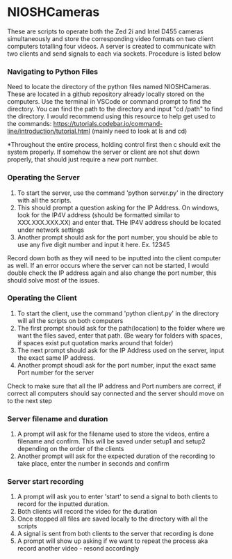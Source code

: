 # NIOSHCameras
These are scripts to operate both the Zed 2i and Intel D455 cameras simultaneously and store the corresponding video formats on two client computers totalling four videos. A server is created to communicate with two clients and send signals to each via sockets. Procedure is listed below 

### Navigating to Python Files
Need to locate the directory of the python files named NIOSHCameras. These are located in a github repository already locally stored on the computers. Use the terminal in VSCode or command prompt to find the directory. You can find the path to the directory and input "cd /path" to find the directory. I would recommend using this resource to help get used to the commands: https://tutorials.codebar.io/command-line/introduction/tutorial.html (mainly need to look at ls and cd)

*Throughout the entire process, holding control first then c should exit the system properly. If somehow the server or client are not shut down properly, that should just require a new port number.

### Operating the Server
1. To start the server, use the command 'python server.py' in the directory with all the scripts. 
2. This should prompt a question asking for the IP Address. On windows, look for the IP4V address (should be formatted similar to XXX.XXX.XXX.XX) and enter that. THe IP4V address should be located under network settings
3. Another prompt should ask for the port number, you should be able to use any five digit number and input it here. Ex. 12345

Record down both as they will need to be inputted into the client computer as well. If an error occurs where the server can not be started, I would double check the IP address again and also change the port number, this should solve most of the issues. 

### Operating the Client
1. To start the client, use the command 'python client.py' in the directory will all the scripts on both computers
2. The first prompt should ask for the path(location) to the folder where we want the files saved, enter that path. (Be weary for folders with spaces, if spaces exist put quotation marks around that folder)
3. The next prompt should ask for the IP Address used on the server, input the exact same IP address.
4. Another prompt shoudl ask for the port number, input the exact same Port number for the server

Check to make sure that all the IP address and Port numbers are correct, if correct all computers should say connected and the server should move on to the next step

### Server filename and duration
1. A prompt will ask for the filename used to store the videos, entire a filename and confirm. This will be saved under setup1 and setup2 depending on the order of the clients
2. Another prompt will ask for the expected duration of the recording to take place, enter the number in seconds and confirm

### Server start recording
1. A prompt will ask you to enter 'start' to send a signal to both clients to record for the inputted duration.
2. Both clients will record the video for the duration
3. Once stopped all files are saved locally to the directory with all the scripts
4. A signal is sent from both clients to the server that recording is done
5. A prompt will show up asking if we want to repeat the process aka record another video - resond accordingly

